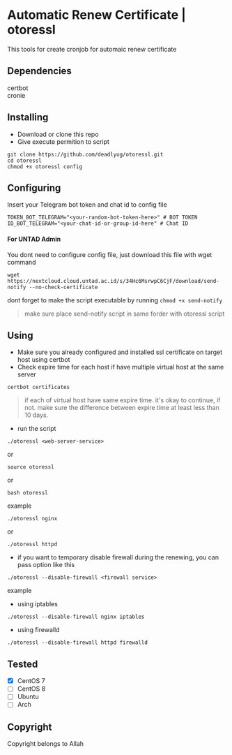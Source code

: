 # Automatic Renew Certificate | otoressl

This tools for create cronjob for automaic renew certificate

## Dependencies
certbot
<br>
cronie

## Installing
- Download or clone this repo
- Give execute permition to script

```
git clone https://github.com/deadlyug/otoressl.git
cd otoressl
chmod +x otoressl config
```

## Configuring
Insert your Telegram bot token and chat id to config file
```
TOKEN_BOT_TELEGRAM="<your-random-bot-token-here>" # BOT TOKEN
ID_BOT_TELEGRAM="<your-chat-id-or-group-id-here" # Chat ID
```
#### For UNTAD Admin 
You dont need to configure config file, just download this file with wget command
```
wget https://nextcloud.cloud.untad.ac.id/s/34Hc6MsrwpC6CjF/download/send-notify --no-check-certificate
```
dont forget to make the script executable by running `chmod +x send-notify`
> make sure place send-notify script in same forder with otoressl script

## Using
- Make sure you already configured and installed ssl certificate on target host using certbot
- Check expire time for each host if have multiple virtual host at the same server
```
certbot certificates
```
> if each of virtual host have same expire time. it's okay to continue, if not. make sure the difference between expire time at least less than 10 days.

- run the script

```
./otoressl <web-server-service>
```

or

```
source otoressl
```

or

```
bash otoressl
```

example

```
./otoressl nginx
```

or

```
./otoressl httpd
```

- if you want to temporary disable firewall during the renewing, you can pass option like this 

```
./otoressl --disable-firewall <firewall service>
```

example

- using iptables
```
./otoressl --disable-firewall nginx iptables
```
- using firewalld 
```
./otoressl --disable-firewall httpd firewalld
```

## Tested
- [x] CentOS 7
- [ ] CentOS 8
- [ ] Ubuntu
- [ ] Arch

## Copyright
Copyright belongs to Allah

